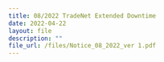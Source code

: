 ```yaml
---
title: 08/2022 TradeNet Extended Downtime
date: 2022-04-22
layout: file
description: ""
file_url: /files/Notice_08_2022_ver 1.pdf
---
```

